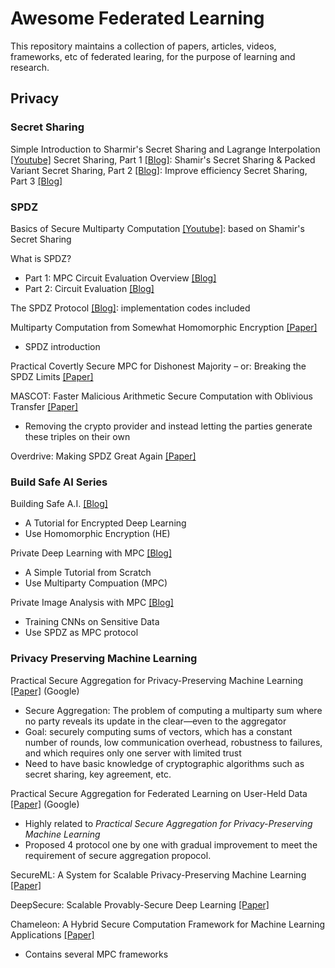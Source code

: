 # Awesome Federated Learning
This repository maintains a collection of papers, articles, videos, frameworks, etc of federated learing, for the purpose of learning and research.

## Privacy

### Secret Sharing
Simple Introduction to Sharmir's Secret Sharing and Lagrange Interpolation [[Youtube]](https://www.youtube.com/watch?v=kkMps3X_tEE)
Secret Sharing, Part 1 [[Blog]](https://mortendahl.github.io/2017/06/04/secret-sharing-part1/): Shamir's Secret Sharing & Packed Variant
Secret Sharing, Part 2 [[Blog]](https://mortendahl.github.io/2017/06/24/secret-sharing-part2/): Improve efficiency
Secret Sharing, Part 3 [[Blog]](https://mortendahl.github.io/2017/08/13/secret-sharing-part3/)

### SPDZ
Basics of Secure Multiparty Computation [[Youtube]](https://www.youtube.com/watch?v=_mDlLKgiFDY): based on Shamir's Secret Sharing

What is SPDZ?
* Part 1: MPC Circuit Evaluation Overview [[Blog]](https://bristolcrypto.blogspot.com/2016/10/what-is-spdz-part-1-mpc-circuit.html)
* Part 2: Circuit Evaluation [[Blog]](https://bristolcrypto.blogspot.com/2016/10/what-is-spdz-part-2-circuit-evaluation.html)

The SPDZ Protocol [[Blog]](https://mortendahl.github.io/2017/09/03/the-spdz-protocol-part1/): implementation codes included

Multiparty Computation from Somewhat Homomorphic Encryption [[Paper]](https://eprint.iacr.org/2011/535)
* SPDZ introduction

Practical Covertly Secure MPC for Dishonest Majority – or: Breaking the SPDZ Limits [[Paper]](https://eprint.iacr.org/2012/642)

MASCOT: Faster Malicious Arithmetic Secure Computation with Oblivious Transfer [[Paper]](https://eprint.iacr.org/2016/505)
* Removing the crypto provider and instead letting the parties generate these triples on their own

Overdrive: Making SPDZ Great Again [[Paper]](https://eprint.iacr.org/2017/1230)

### Build Safe AI Series
Building Safe A.I. [[Blog]](http://iamtrask.github.io/2017/03/17/safe-ai/)
* A Tutorial for Encrypted Deep Learning
* Use Homomorphic Encryption (HE)

Private Deep Learning with MPC [[Blog]](https://mortendahl.github.io/2017/04/17/private-deep-learning-with-mpc/)
* A Simple Tutorial from Scratch
* Use Multiparty Compuation (MPC)

Private Image Analysis with MPC [[Blog]](https://mortendahl.github.io/2017/09/19/private-image-analysis-with-mpc/)
* Training CNNs on Sensitive Data
* Use SPDZ as MPC protocol


### Privacy Preserving Machine Learning

Practical Secure Aggregation for Privacy-Preserving Machine Learning [[Paper]](https://eprint.iacr.org/2017/281.pdf) (Google)
* Secure Aggregation: The problem of computing a multiparty sum where no party reveals its update in the clear—even to the aggregator
* Goal: securely computing sums of vectors, which has a constant number of rounds, low communication overhead, robustness to failures, and which requires only one server with limited trust
* Need to have basic knowledge of cryptographic algorithms such as secret sharing, key agreement, etc.

Practical Secure Aggregation for Federated Learning on User-Held Data [[Paper]](https://arxiv.org/abs/1611.04482) (Google)
* Highly related to *Practical Secure Aggregation for Privacy-Preserving Machine Learning*
* Proposed 4 protocol one by one with gradual improvement to meet the requirement of secure aggregation propocol.

SecureML: A System for Scalable Privacy-Preserving Machine Learning [[Paper]](https://eprint.iacr.org/2017/396.pdf)

DeepSecure: Scalable Provably-Secure Deep Learning [[Paper]](https://arxiv.org/abs/1705.08963)

Chameleon: A Hybrid Secure Computation Framework for Machine Learning Applications [[Paper]](https://arxiv.org/pdf/1801.03239.pdf)
* Contains several MPC frameworks
